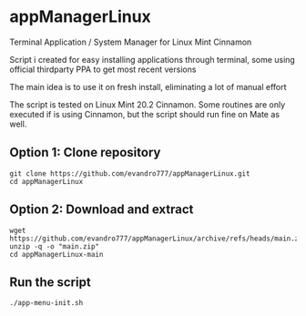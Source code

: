 # appManagerLinux
Terminal Application / System Manager for Linux Mint Cinnamon

Script i created for easy installing applications through terminal, some using official thirdparty PPA to get most recent versions

The main idea is to use it on fresh install, eliminating a lot of manual effort

The script is tested on Linux Mint 20.2 Cinnamon. Some routines are only executed if is using Cinnamon, but the script should run fine on Mate as well.

## Option 1: Clone repository
	git clone https://github.com/evandro777/appManagerLinux.git
	cd appManagerLinux

## Option 2: Download and extract
	wget https://github.com/evandro777/appManagerLinux/archive/refs/heads/main.zip
	unzip -q -o "main.zip"
	cd appManagerLinux-main

## Run the script
	./app-menu-init.sh

